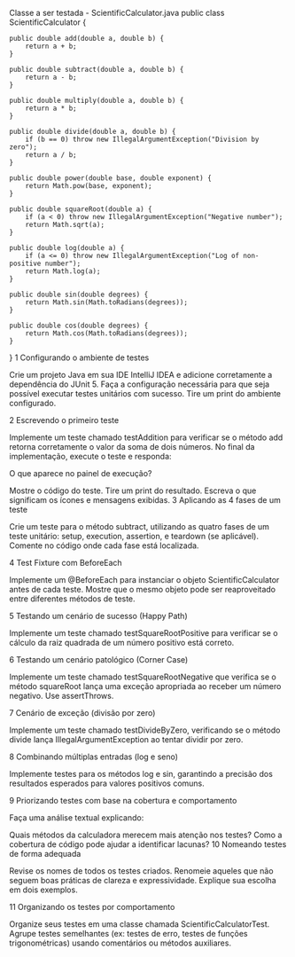 Classe a ser testada - ScientificCalculator.java
public class ScientificCalculator {

    public double add(double a, double b) {
        return a + b;
    }

    public double subtract(double a, double b) {
        return a - b;
    }

    public double multiply(double a, double b) {
        return a * b;
    }

    public double divide(double a, double b) {
        if (b == 0) throw new IllegalArgumentException("Division by zero");
        return a / b;
    }

    public double power(double base, double exponent) {
        return Math.pow(base, exponent);
    }

    public double squareRoot(double a) {
        if (a < 0) throw new IllegalArgumentException("Negative number");
        return Math.sqrt(a);
    }

    public double log(double a) {
        if (a <= 0) throw new IllegalArgumentException("Log of non-positive number");
        return Math.log(a);
    }

    public double sin(double degrees) {
        return Math.sin(Math.toRadians(degrees));
    }

    public double cos(double degrees) {
        return Math.cos(Math.toRadians(degrees));
    }
}
1 Configurando o ambiente de testes

Crie um projeto Java em sua IDE IntelliJ IDEA e adicione corretamente a dependência do JUnit 5. Faça a configuração necessária para que seja possível executar testes unitários com sucesso. Tire um print do ambiente configurado.

2 Escrevendo o primeiro teste

Implemente um teste chamado testAddition para verificar se o método add retorna corretamente o valor da soma de dois números. No final da implementação, execute o teste e responda:

 O que aparece no painel de execução?

Mostre o código do teste.
Tire um print do resultado.
Escreva o que significam os ícones e mensagens exibidas.
3 Aplicando as 4 fases de um teste

Crie um teste para o método subtract, utilizando as quatro fases de um teste unitário: setup, execution, assertion, e teardown (se aplicável). Comente no código onde cada fase está localizada.

4 Test Fixture com BeforeEach

Implemente um @BeforeEach para instanciar o objeto ScientificCalculator antes de cada teste. Mostre que o mesmo objeto pode ser reaproveitado entre diferentes métodos de teste.

5 Testando um cenário de sucesso (Happy Path)

Implemente um teste chamado testSquareRootPositive para verificar se o cálculo da raiz quadrada de um número positivo está correto.

6 Testando um cenário patológico (Corner Case)

Implemente um teste chamado testSquareRootNegative que verifica se o método squareRoot lança uma exceção apropriada ao receber um número negativo. Use assertThrows.

7 Cenário de exceção (divisão por zero)

Implemente um teste chamado testDivideByZero, verificando se o método divide lança IllegalArgumentException ao tentar dividir por zero.

8 Combinando múltiplas entradas (log e seno)

Implemente testes para os métodos log e sin, garantindo a precisão dos resultados esperados para valores positivos comuns.

9 Priorizando testes com base na cobertura e comportamento

Faça uma análise textual explicando:

Quais métodos da calculadora merecem mais atenção nos testes?
Como a cobertura de código pode ajudar a identificar lacunas?
10 Nomeando testes de forma adequada

Revise os nomes de todos os testes criados. Renomeie aqueles que não seguem boas práticas de clareza e expressividade. Explique sua escolha em dois exemplos.

11 Organizando os testes por comportamento

Organize seus testes em uma classe chamada ScientificCalculatorTest. Agrupe testes semelhantes (ex: testes de erro, testes de funções trigonométricas) usando comentários ou métodos auxiliares.
